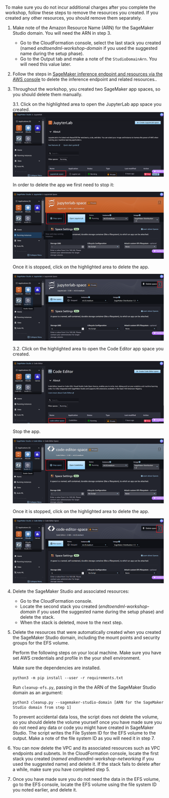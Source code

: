To make sure you do not incur additional charges after you complete the workshop, follow these steps to remove the resources you created. If you created any other resources, you should remove them separately.

1. Make note of the Amazon Resource Name (ARN) for the SageMaker Studio domain. You will need the ARN in step 3.   
    - Go to the CloudFormation console, select the last stack you created (named _endtoendml-workshop-domain_ if you used the suggested name during the setup phase). 
    - Go to the Output tab and make a note of the `StudioDomainArn`. You will need this value later.

2. Follow the steps in [SageMaker inference endpoint and resources via the AWS console](https://docs.aws.amazon.com/sagemaker/latest/dg/realtime-endpoints-delete-resources.html) to delete the inference endpoint and related resources..

3. Throughout the workshop, you created two SageMaker app spaces, so you should delete them manually. 

    3.1. Click on the highlighted area to open the JupyterLab app space you created.
        <img src="../images/cleanup/open_jupyterlab.png" alt="Open JupyterLab" />

    In order to delete the app we first need to stop it:

    <img src="../images/cleanup/stop_jupyterlab.png" alt="Stop JupyterLab" />

    Once it is stopped, click on the highlighted area to delete the app. 

    <img src="../images/cleanup/delete_jupyterlab.png" alt="Stop JupyterLab" />

    3.2. Click on the highlighted area to open the Code Editor app space you created.

    <img src="../images/cleanup/open_code_editor.png" alt="Open Code Editor" />

    Stop the app. 

    <img src="../images/cleanup/stop_code_editor.png" alt="Stop Code Editor" />

    Once it is stopped, click on the highlighted area to delete the app. 

    <img src="../images/cleanup/delete_code_editor.png" alt="Delete Code Editor" />

4. Delete the SageMaker Studio and associated resources:
    - Go to the CloudFormation console.
    - Locate the second stack you created (_endtoendml-workshop-domain_ if you used the suggested name during the setup phase) and delete the stack.
    - When the stack is deleted, move to the next step.

5. Delete the resources that were automatically created when you created the SageMaker Studio domain, including the mount points and security groups for the EFS volume.

    Perform the following steps on your local machine. Make sure you have set AWS credentials and profile in the your shell environment.

    Make sure the dependencies are installed.

    `python3 -m pip install --user -r requirements.txt`

    Run `cleanup-efs.py`, passing in the the ARN of the SageMaker Studio domain as an argument:

    ```
    python3 cleanup.py --sagemaker-studio-domain [ARN for the SageMaker Studio domain from step 1]
    ```

    To prevent accidental data loss, the script does not delete the volume, so you should delete the volume yourself once you have made sure you do not need any data or code you might have created in SageMaker Studio. The script writes the File System ID for the EFS volume to the output. Make a note of the file system ID as you will need it in step 7.

6. You can now delete the VPC and its associated resources such as VPC endpoints and subnets. In the CloudFormation console, locate the first stack you created (_named endtoendml-workshop-networking_ if you used the suggested name) and delete it. If the stack fails to delete after a while, make sure you have completed step 5.

7. Once you have made sure you do not need the data in the EFS volume, go to the EFS console, locate the EFS volume using the file system ID you noted earlier, and delete it.